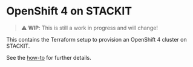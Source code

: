 # OpenShift 4 on STACKIT

> :warning: **WIP**: This is still a work in progress and will change!

This contains the Terraform setup to provision an OpenShift 4 cluster on STACKIT.

See the [how-to](https://openshift.docs.vshn.ch/oc4/how-tos/stackit/install.html) for further details.
